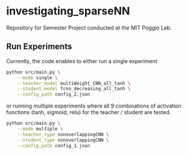 # investigating_sparseNN

Repository for Semester Project conducted at the MIT Poggio Lab.


## Run Experiments

Currently, the code enables to either run a single experiment
```sh
python src/main.py \
    --mode single \
    --teacher_model multiWeight_CNN_all_tanh \
    --student_model fcnn_decreasing_all_tanh \
    --config_path config_2.json
```

or running multiple experiments where all 9 combinations of activation functions (tanh, sigmoid, relu) for the teacher / student are tested.
```sh
python src/main.py \
    --mode multiple \
    --teacher_type nonoverlappingCNN \
    --student_type nonoverlappingCNN \
    --config_path config_1.json
```

